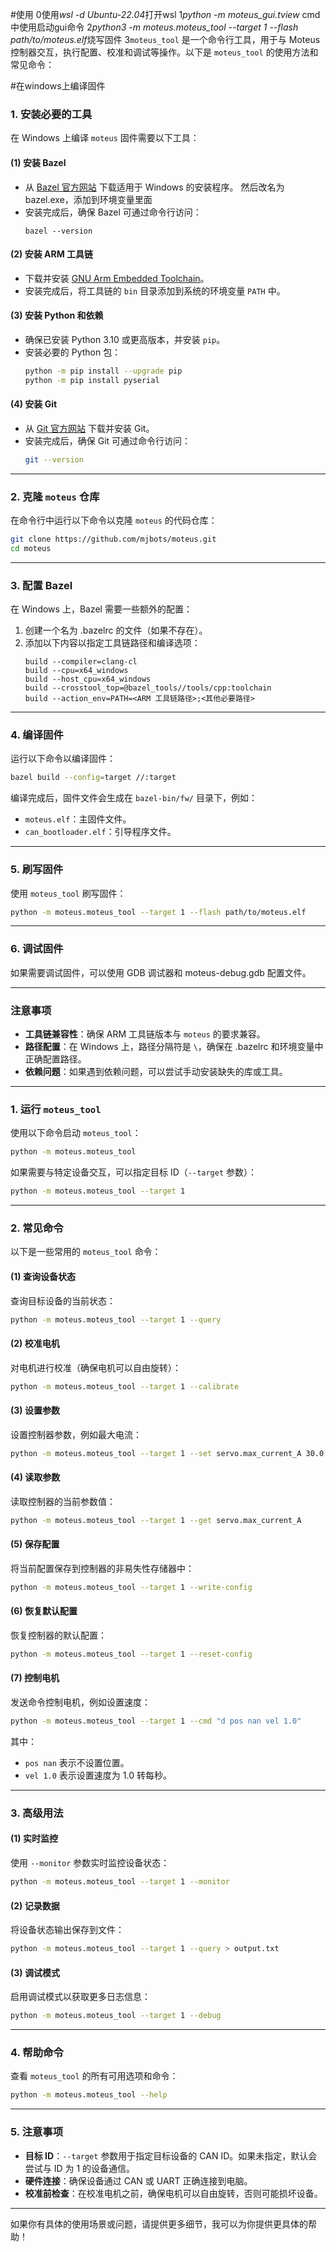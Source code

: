 #使用
0使用*wsl -d Ubuntu-22.04*打开wsl
1*python -m moteus_gui.tview*  cmd中使用启动gui命令
2*python3 -m moteus.moteus_tool --target 1 --flash path/to/moteus.elf*烧写固件
3`moteus_tool` 是一个命令行工具，用于与 Moteus 控制器交互，执行配置、校准和调试等操作。以下是 `moteus_tool` 的使用方法和常见命令：

#在windows上编译固件
### 1. **安装必要的工具**
在 Windows 上编译 `moteus` 固件需要以下工具：

#### **(1) 安装 Bazel**
- 从 [Bazel 官方网站](https://bazel.build/) 下载适用于 Windows 的安装程序。
然后改名为bazel.exe，添加到环境变量里面
- 安装完成后，确保 Bazel 可通过命令行访问：
  ```
  bazel --version
  ```

#### **(2) 安装 ARM 工具链**
- 下载并安装 [GNU Arm Embedded Toolchain](https://developer.arm.com/tools-and-software/open-source-software/developer-tools/gnu-toolchain/gnu-rm)。
- 安装完成后，将工具链的 `bin` 目录添加到系统的环境变量 `PATH` 中。

#### **(3) 安装 Python 和依赖**
- 确保已安装 Python 3.10 或更高版本，并安装 `pip`。
- 安装必要的 Python 包：
  ```bash
  python -m pip install --upgrade pip
  python -m pip install pyserial
  ```

#### **(4) 安装 Git**
- 从 [Git 官方网站](https://git-scm.com/) 下载并安装 Git。
- 安装完成后，确保 Git 可通过命令行访问：
  ```bash
  git --version
  ```

---

### 2. **克隆 `moteus` 仓库**
在命令行中运行以下命令以克隆 `moteus` 的代码仓库：
```bash
git clone https://github.com/mjbots/moteus.git
cd moteus
```

---

### 3. **配置 Bazel**
在 Windows 上，Bazel 需要一些额外的配置：
1. 创建一个名为 .bazelrc 的文件（如果不存在）。
2. 添加以下内容以指定工具链路径和编译选项：
   ```plaintext
   build --compiler=clang-cl
   build --cpu=x64_windows
   build --host_cpu=x64_windows
   build --crosstool_top=@bazel_tools//tools/cpp:toolchain
   build --action_env=PATH=<ARM 工具链路径>;<其他必要路径>
   ```

---

### 4. **编译固件**
运行以下命令以编译固件：
```bash
bazel build --config=target //:target
```

编译完成后，固件文件会生成在 `bazel-bin/fw/` 目录下，例如：
- `moteus.elf`：主固件文件。
- `can_bootloader.elf`：引导程序文件。

---

### 5. **刷写固件**
使用 `moteus_tool` 刷写固件：
```bash
python -m moteus.moteus_tool --target 1 --flash path/to/moteus.elf
```

---

### 6. **调试固件**
如果需要调试固件，可以使用 GDB 调试器和 moteus-debug.gdb 配置文件。

---

### 注意事项
- **工具链兼容性**：确保 ARM 工具链版本与 `moteus` 的要求兼容。
- **路径配置**：在 Windows 上，路径分隔符是 `\`，确保在 .bazelrc 和环境变量中正确配置路径。
- **依赖问题**：如果遇到依赖问题，可以尝试手动安装缺失的库或工具。


---

### 1. **运行 `moteus_tool`**
   使用以下命令启动 `moteus_tool`：
   ```bash
   python -m moteus.moteus_tool
   ```

   如果需要与特定设备交互，可以指定目标 ID（`--target` 参数）：
   ```bash
   python -m moteus.moteus_tool --target 1
   ```

---

### 2. **常见命令**
以下是一些常用的 `moteus_tool` 命令：

#### **(1) 查询设备状态**
   查询目标设备的当前状态：
   ```bash
   python -m moteus.moteus_tool --target 1 --query
   ```

#### **(2) 校准电机**
   对电机进行校准（确保电机可以自由旋转）：
   ```bash
   python -m moteus.moteus_tool --target 1 --calibrate
   ```

#### **(3) 设置参数**
   设置控制器参数，例如最大电流：
   ```bash
   python -m moteus.moteus_tool --target 1 --set servo.max_current_A 30.0
   ```

#### **(4) 读取参数**
   读取控制器的当前参数值：
   ```bash
   python -m moteus.moteus_tool --target 1 --get servo.max_current_A
   ```

#### **(5) 保存配置**
   将当前配置保存到控制器的非易失性存储器中：
   ```bash
   python -m moteus.moteus_tool --target 1 --write-config
   ```

#### **(6) 恢复默认配置**
   恢复控制器的默认配置：
   ```bash
   python -m moteus.moteus_tool --target 1 --reset-config
   ```

#### **(7) 控制电机**
   发送命令控制电机，例如设置速度：
   ```bash
   python -m moteus.moteus_tool --target 1 --cmd "d pos nan vel 1.0"
   ```
   其中：
   - `pos nan` 表示不设置位置。
   - `vel 1.0` 表示设置速度为 1.0 转每秒。

---

### 3. **高级用法**
#### **(1) 实时监控**
   使用 `--monitor` 参数实时监控设备状态：
   ```bash
   python -m moteus.moteus_tool --target 1 --monitor
   ```

#### **(2) 记录数据**
   将设备状态输出保存到文件：
   ```bash
   python -m moteus.moteus_tool --target 1 --query > output.txt
   ```

#### **(3) 调试模式**
   启用调试模式以获取更多日志信息：
   ```bash
   python -m moteus.moteus_tool --target 1 --debug
   ```

---

### 4. **帮助命令**
   查看 `moteus_tool` 的所有可用选项和命令：
   ```bash
   python -m moteus.moteus_tool --help
   ```

---

### 5. **注意事项**
   - **目标 ID**：`--target` 参数用于指定目标设备的 CAN ID。如果未指定，默认会尝试与 ID 为 1 的设备通信。
   - **硬件连接**：确保设备通过 CAN 或 UART 正确连接到电脑。
   - **校准前检查**：在校准电机之前，确保电机可以自由旋转，否则可能损坏设备。

---

如果你有具体的使用场景或问题，请提供更多细节，我可以为你提供更具体的帮助！

